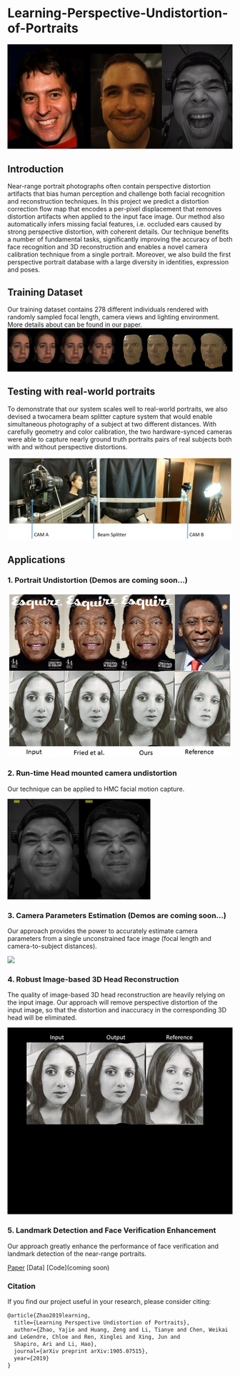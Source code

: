# Learning-Perspective-Undistortion-of-Portraits
![](webimages/all.gif)
## Introduction

Near-range portrait photographs often contain perspective distortion artifacts that bias human perception and challenge both facial recognition and reconstruction techniques. In this project we predict a distortion correction flow map that encodes a per-pixel displacement that removes distortion artifacts when applied to the input face image. Our method also automatically infers missing facial features, i.e. occluded ears caused by strong perspective distortion, with coherent details. Our technique benefits a number of fundamental tasks, significantly improving the accuracy of both face recognition and 3D reconstruction and enables a novel camera calibration technique from a single portrait. Moreover, we also build the first perspective portrait database with a large diversity in identities, expression and poses.

## Training Dataset
Our training dataset contains 278 different individuals rendered with randomly sampled focal length, camera views and lighting environment. More details about can be found in our paper.
![](webimages/database.jpg)

## Testing with real-world portraits
To demonstrate that our system scales well to real-world portraits, we also devised a twocamera beam splitter capture system that would enable simultaneous photography of a subject at two different distances. With carefully geometry and color calibration, the two hardware-synced cameras were able to capture nearly ground truth portraits pairs of real subjects both with and without perspective distortions.

![](webimages/beamSplitterSystem.png)
## Applications

### 1. Portrait Undistortion (Demos are coming soon...)
![](webimages/portraitUndistort.jpg)
### 2. Run-time Head mounted camera undistortion 
Our technique can be applied to HMC facial motion capture.

![](webimages/loc2_small.gif)

### 3. Camera Parameters Estimation (Demos are coming soon...)
Our approach provides the power to accurately estimate camera parameters from a single unconstrained face image (focal length and camera-to-subject distances).

![](webimages/cameraPrediction.gif)

### 4. Robust Image-based 3D Head Reconstruction
The quality of image-based 3D head reconstruction are heavily relying on the input image. Our approach will remove perspective distortion of the input image, so that the distortion and inaccuracy in the corresponding 3D head will be eliminated. 

![](webimages/Reconstruction.gif)

### 5. Landmark Detection and Face Verification Enhancement
Our approach greatly enhance the performance of face verification and landmark detection of the near-range portraits.


[Paper](https://arxiv.org/pdf/1905.07515.pdf)  [Data]  [Code](coming soon)

### Citation

If you find our project useful in your research, please consider citing:



```
@article{Zhao2019learning,
  title={Learning Perspective Undistortion of Portraits},
  author={Zhao, Yajie and Huang, Zeng and Li, Tianye and Chen, Weikai and LeGendre, Chloe and Ren, Xinglei and Xing, Jun and
  Shapiro, Ari and Li, Hao},
  journal={arXiv preprint arXiv:1905.07515},
  year={2019}
}
```

